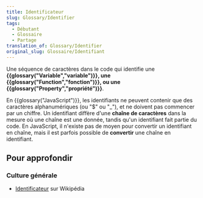 ```yaml
---
title: Identificateur
slug: Glossary/Identifier
tags:
  - Débutant
  - Glossaire
  - Partage
translation_of: Glossary/Identifier
original_slug: Glossaire/Identifiant
---
```

Une séquence de caractères dans le code qui identifie une **{{glossary("Variable","variable")}}, une {{glossary("Function","fonction")}}, ou une {{glossary("Property","propriété")}}**.

En {{glossary("JavaScript")}}, les identifiants ne peuvent contenir que des caractères alphanumériques (ou "$" ou "\_"), et ne doivent pas commencer par un chiffre. Un identifiant diffère d'une **chaîne de caractères** dans la mesure où une chaîne est une donnée, tandis qu'un identifiant fait partie du code. En JavaScript, il n'existe pas de moyen pour convertir un identifiant en chaîne, mais il est parfois possible de **convertir** une chaîne en identifiant.

## Pour approfondir

### Culture générale

- [Identificateur](https://fr.wikipedia.org/wiki/Identificateur) sur Wikipédia
